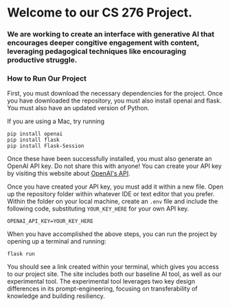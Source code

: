 # Welcome to our CS 276 Project.
### We are working to create an interface with generative AI that encourages deeper congitive engagement with content, leveraging pedagogical techniques like encouraging **productive struggle**. 

### How to Run Our Project
First, you must download the necessary dependencies for the project. Once you have downloaded the repository, you must also install openai and flask. You must also have an updated version of Python.

If you are using a Mac, try running
```
pip install openai
pip install flask
pip install Flask-Session
```

Once these have been successfully installed, you must also generate an OpenAI API key. Do not share this with anyone! You can create your API key by visiting this website about [OpenAI's API](https://openai.com/blog/openai-api).

Once you have created your API key, you must add it within a new file. Open up the repository folder within whatever IDE or text editor that you prefer. Within the folder on your local machine, create an `.env` file and include the following code, substituting `YOUR_KEY_HERE` for your own API key.
```
OPENAI_API_KEY=YOUR_KEY_HERE
```

When you have accomplished the above steps, you can run the project by opening up a terminal and running:
```
flask run
```

You should see a link created within your terminal, which gives you access to our project site. The site includes both our baseline AI tool, as well as our experimental tool. The experimental tool leverages two key design differences in its prompt-engineering, focusing on transferability of knowledge and building resiliency.